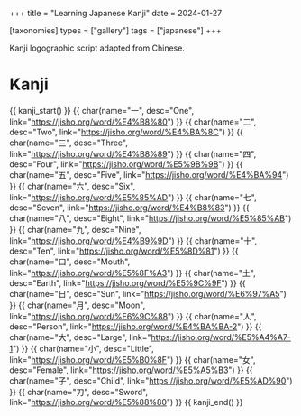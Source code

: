 +++
title = "Learning Japanese Kanji"
date = 2024-01-27

[taxonomies]
types = ["gallery"]
tags = ["japanese"]
+++

Kanji logographic script adapted from Chinese.

<!-- more -->

# **Kanji**

{{ kanji_start() }}
{{ char(name="一", desc="One", link="https://jisho.org/word/%E4%B8%80") }}
{{ char(name="二", desc="Two", link="https://jisho.org/word/%E4%BA%8C") }}
{{ char(name="三", desc="Three", link="https://jisho.org/word/%E4%B8%89") }}
{{ char(name="四", desc="Four", link="https://jisho.org/word/%E5%9B%9B") }}
{{ char(name="五", desc="Five", link="https://jisho.org/word/%E4%BA%94") }}
{{ char(name="六", desc="Six", link="https://jisho.org/word/%E5%85%AD") }}
{{ char(name="七", desc="Seven", link="https://jisho.org/word/%E4%B8%83") }}
{{ char(name="八", desc="Eight", link="https://jisho.org/word/%E5%85%AB") }}
{{ char(name="九", desc="Nine", link="https://jisho.org/word/%E4%B9%9D") }}
{{ char(name="十", desc="Ten", link="https://jisho.org/word/%E5%8D%81") }}
{{ char(name="口", desc="Mouth", link="https://jisho.org/word/%E5%8F%A3") }}
{{ char(name="土", desc="Earth", link="https://jisho.org/word/%E5%9C%9F") }}
{{ char(name="日", desc="Sun", link="https://jisho.org/word/%E6%97%A5") }}
{{ char(name="月", desc="Moon", link="https://jisho.org/word/%E6%9C%88") }}
{{ char(name="人", desc="Person", link="https://jisho.org/word/%E4%BA%BA-2") }}
{{ char(name="大", desc="Large", link="https://jisho.org/word/%E5%A4%A7-1") }}
{{ char(name="小", desc="Little", link="https://jisho.org/word/%E5%B0%8F") }}
{{ char(name="女", desc="Female", link="https://jisho.org/word/%E5%A5%B3") }}
{{ char(name="子", desc="Child", link="https://jisho.org/word/%E5%AD%90") }}
{{ char(name="刀", desc="Sword", link="https://jisho.org/word/%E5%88%80") }}
{{ kanji_end() }}
